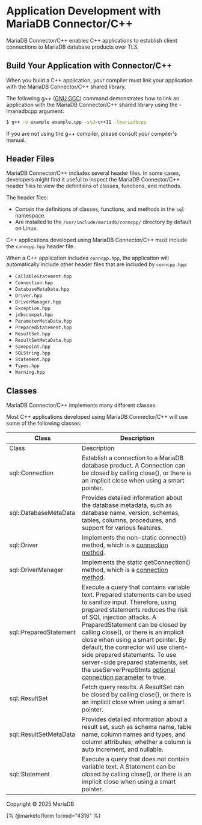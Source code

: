 # Application Development with MariaDB Connector/C++

MariaDB Connector/C++ enables C++ applications to establish client connections to MariaDB database products over TLS.

## Build Your Application with Connector/C++

When you build a C++ application, your compiler must link your application with the MariaDB Connector/C++ shared library.

The following g++ ([GNU GCC](https://gcc.gnu.org/)) command demonstrates how to link an application with the MariaDB Connector/C++ shared library using the -lmariadbcpp argument:

```bash
$ g++ -o example example.cpp -std=c++11 -lmariadbcpp
```

If you are not using the g++ compiler, please consult your compiler's manual.

## Header Files

MariaDB Connector/C++ includes several header files. In some cases, developers might find it useful to inspect the MariaDB Connector/C++ header files to view the definitions of classes, functions, and methods.

The header files:

* Contain the definitions of classes, functions, and methods in the `sql` namespace.
* Are installed to the `/usr/include/mariadb/conncpp/` directory by default on Linux.

C++ applications developed using MariaDB Connector/C++ must include the `conncpp.hpp` header file.

When a C++ application includes `conncpp.hpp`, the application will automatically include other header files that are included by `conncpp.hpp`:

* `CallableStatement.hpp`
* `Connection.hpp`
* `DatabaseMetaData.hpp`
* `Driver.hpp`
* `DriverManager.hpp`
* `Exception.hpp`
* `jdbccompat.hpp`
* `ParameterMetaData.hpp`
* `PreparedStatement.hpp`
* `ResultSet.hpp`
* `ResultSetMetaData.hpp`
* `Savepoint.hpp`
* `SQLString.hpp`
* `Statement.hpp`
* `Types.hpp`
* `Warning.hpp`

## Classes

MariaDB Connector/C++ implements many different classes.

Most C++ applications developed using MariaDB Connector/C++ will use some of the following classes:

| Class                  | Description                                                                                                                                                                                                                                                                                                                                                                                                                                                                                                           |
| ---------------------- | --------------------------------------------------------------------------------------------------------------------------------------------------------------------------------------------------------------------------------------------------------------------------------------------------------------------------------------------------------------------------------------------------------------------------------------------------------------------------------------------------------------------- |
| Class                  | Description                                                                                                                                                                                                                                                                                                                                                                                                                                                                                                           |
| sql::Connection        | Establish a connection to a MariaDB database product. A Connection can be closed by calling close(), or there is an implicit close when using a smart pointer.                                                                                                                                                                                                                                                                                                                                                        |
| sql::DatabaseMetaData  | Provides detailed information about the database metadata, such as database name, version, schemas, tables, columns, procedures, and support for various features.                                                                                                                                                                                                                                                                                                                                                    |
| sql::Driver            | Implements the non-static connect() method, which is a [connection method](connect-with-mariadb-connectorcpp.md).                                                                                                                                                                                                                                                                                                                                                                                                     |
| sql::DriverManager     | Implements the static getConnection() method, which is a [connection method](connect-with-mariadb-connectorcpp.md).                                                                                                                                                                                                                                                                                                                                                                                                   |
| sql::PreparedStatement | Execute a query that contains variable text. Prepared statements can be used to sanitize input. Therefore, using prepared statements reduces the risk of SQL injection attacks. A PreparedStatement can be closed by calling close(), or there is an implicit close when using a smart pointer. By default, the connector will use client-side prepared statements. To use server-side prepared statements, set the useServerPrepStmts [optional connection parameter](connect-with-mariadb-connectorcpp.md) to true. |
| sql::ResultSet         | Fetch query results. A ResultSet can be closed by calling close(), or there is an implicit close when using a smart pointer.                                                                                                                                                                                                                                                                                                                                                                                          |
| sql::ResultSetMetaData | Provides detailed information about a result set, such as schema name, table name, column names and types, and column attributes; whether a column is auto increment, and nullable.                                                                                                                                                                                                                                                                                                                                   |
| sql::Statement         | Execute a query that does not contain variable text. A Statement can be closed by calling close(), or there is an implicit close when using a smart pointer.                                                                                                                                                                                                                                                                                                                                                          |

Copyright © 2025 MariaDB

{% @marketo/form formid="4316" %}
